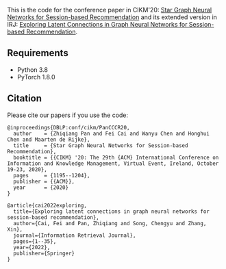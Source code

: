 This is the code for the conference paper in CIKM'20: [Star Graph Neural Networks for Session-based Recommendation](https://dl.acm.org/doi/10.1145/3340531.3412014) and its extended version in IRJ: [Exploring Latent Connections in Graph Neural Networks for Session-based Recommendation](https://link.springer.com/article/10.1007/s10791-022-09412-z).

## Requirements

- Python 3.8
- PyTorch 1.8.0

## Citation

Please cite our papers if you use the code:

```
@inproceedings{DBLP:conf/cikm/PanCCCR20,
  author    = {Zhiqiang Pan and Fei Cai and Wanyu Chen and Honghui Chen and Maarten de Rijke},
  title     = {Star Graph Neural Networks for Session-based Recommendation},
  booktitle = {{CIKM} '20: The 29th {ACM} International Conference on Information and Knowledge Management, Virtual Event, Ireland, October 19-23, 2020},
  pages     = {1195--1204},
  publisher = {{ACM}},
  year      = {2020}
}
```
```
@article{cai2022exploring,
  title={Exploring latent connections in graph neural networks for session-based recommendation},
  author={Cai, Fei and Pan, Zhiqiang and Song, Chengyu and Zhang, Xin},
  journal={Information Retrieval Journal},
  pages={1--35},
  year={2022},
  publisher={Springer}
}
```
